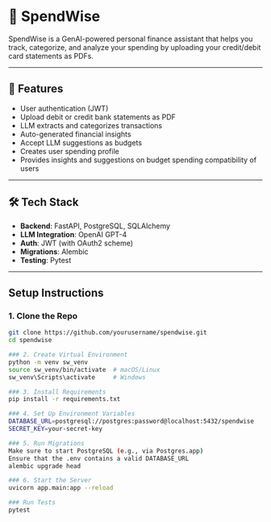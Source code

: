# 💸 SpendWise

SpendWise is a GenAI-powered personal finance assistant that helps you track, categorize, and analyze your spending by uploading your credit/debit card statements as PDFs.

---

## 🚀 Features

- User authentication (JWT)
- Upload debit or credit bank statements as PDF
- LLM extracts and categorizes transactions
- Auto-generated financial insights
- Accept LLM suggestions as budgets
- Creates user spending profile
- Provides insights and suggestions on budget spending compatibility of users

---

## 🛠️ Tech Stack

- **Backend**: FastAPI, PostgreSQL, SQLAlchemy
- **LLM Integration**: OpenAI GPT-4
- **Auth**: JWT (with OAuth2 scheme)
- **Migrations**: Alembic
- **Testing**: Pytest

---

## Setup Instructions

### 1. Clone the Repo
```bash
git clone https://github.com/yourusername/spendwise.git
cd spendwise

### 2. Create Virtual Environment
python -m venv sw_venv
source sw_venv/bin/activate  # macOS/Linux
sw_venv\Scripts\activate     # Windows

### 3. Install Requirements
pip install -r requirements.txt

### 4. Set Up Environment Variables
DATABASE_URL=postgresql://postgres:password@localhost:5432/spendwise
SECRET_KEY=your-secret-key

### 5. Run Migrations
Make sure to start PostgreSQL (e.g., via Postgres.app)
Ensure that the .env contains a valid DATABASE_URL
alembic upgrade head

### 6. Start the Server
uvicorn app.main:app --reload

### Run Tests
pytest